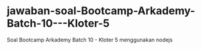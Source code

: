 # jawaban-soal-Bootcamp-Arkademy-Batch-10---Kloter-5
Soal Bootcamp Arkademy Batch 10 - Kloter 5
menggunakan nodejs
